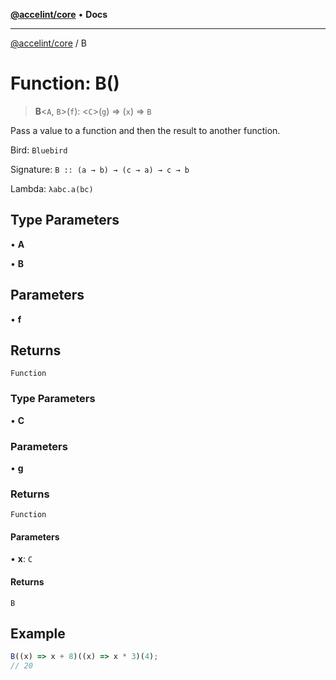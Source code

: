 [**@accelint/core**](../README.md) • **Docs**

***

[@accelint/core](../README.md) / B

# Function: B()

> **B**\<`A`, `B`\>(`f`): \<`C`\>(`g`) => (`x`) => `B`

Pass a value to a function and then the result to another function.

Bird: `Bluebird`

Signature: `B :: (a → b) → (c → a) → c → b`

Lambda: `λabc.a(bc)`

## Type Parameters

• **A**

• **B**

## Parameters

• **f**

## Returns

`Function`

### Type Parameters

• **C**

### Parameters

• **g**

### Returns

`Function`

#### Parameters

• **x**: `C`

#### Returns

`B`

## Example

```ts
B((x) => x + 8)((x) => x * 3)(4);
// 20
```
